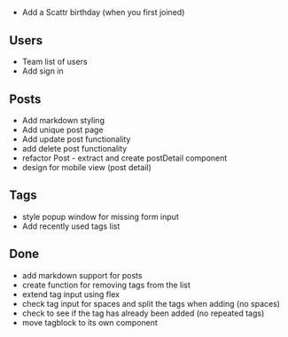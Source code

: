 ##
- Add a Scattr birthday (when you first joined)

## Users
- Team list of users
- Add sign in

## Posts
- Add markdown styling
- Add unique post page
- Add update post functionality
- add delete post functionality
- refactor Post - extract and create postDetail component
- design for mobile view (post detail)

## Tags
- style popup window for missing form input
- Add recently used tags list

## Done
- add markdown support for posts
- create function for removing tags from the list
- extend tag input using flex
- check tag input for spaces and split the tags when adding (no spaces)
- check to see if the tag has already been added (no repeated tags)
- move tagblock to its own component